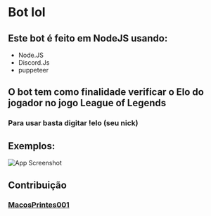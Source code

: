 # Bot lol

## Este bot é feito em NodeJS usando:

- Node.JS
- Discord.Js
- puppeteer

## O bot tem como finalidade verificar o Elo do jogador no jogo League of Legends

### Para usar basta digitar !elo (seu nick)

## Exemplos:

![App Screenshot](https://i.ibb.co/hHyjSzx/image-2022-03-01-122848.png)

## Contribuição

### [MacosPrintes001](https://github.com/MacosPrintes001)
